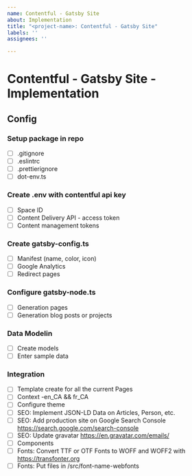 ```yaml
---
name: Contentful - Gatsby Site
about: Implementation
title: "<project-name>: Contentful - Gatsby Site"
labels: ''
assignees: ''

---
```


# Contentful - Gatsby Site - Implementation

## Config

### Setup package in repo

- [ ] .gitignore
- [ ] .eslintrc
- [ ] .prettierignore
- [ ] dot-env.ts

### Create .env with contentful api key

- [ ] Space ID
- [ ] Content Delivery API - access token
- [ ] Content management tokens

### Create gatsby-config.ts

- [ ] Manifest (name, color, icon)
- [ ] Google Analytics
- [ ] Redirect pages

### Configure gatsby-node.ts

- [ ] Generation pages
- [ ] Generation blog posts or projects

### Data Modelin

- [ ] Create models
- [ ] Enter sample data

### Integration

- [ ] Template create for all the current Pages
- [ ] Context -en_CA && fr_CA
- [ ] Configure theme
- [ ] SEO: Implement JSON-LD Data on Articles, Person, etc.
- [ ] SEO: Add production site on Google Search Console https://search.google.com/search-console
- [ ] SEO: Update gravatar https://en.gravatar.com/emails/
- [ ] Components
- [ ] Fonts: Convert TTF or OTF Fonts to WOFF and WOFF2 with https://transfonter.org
- [ ] Fonts: Put files in /src/font-name-webfonts
